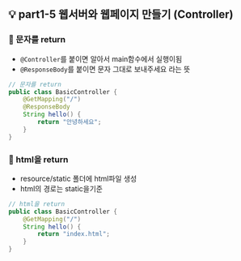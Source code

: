 ## 💡 part1-5 웹서버와 웹페이지 만들기 (Controller)

### 🔹 문자를 return

- `@Controller`를 붙이면 알아서 main함수에서 실행이됨
- `@ResponseBody`를 붙이면 문자 그대로 보내주세요 라는 뜻

```java
// 문자를 return
public class BasicController {
    @GetMapping("/")
    @ResponseBody
    String hello() {
        return "안녕하세요";
    }
}
```

### 🔹 html을 return

- resource/static 폴더에 html파일 생성
- html의 경로는 static을기준

```java
// html을 return
public class BasicController {
    @GetMapping("/")
    String hello() {
        return "index.html";
    }
}

```
